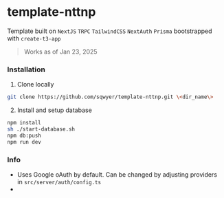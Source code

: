 # template-nttnp

Template built on `NextJS` `TRPC` `TailwindCSS` `NextAuth` `Prisma` bootstrapped with `create-t3-app`

> Works as of Jan 23, 2025

### Installation

1. Clone locally

```sh
git clone https://github.com/sqwyer/template-nttnp.git \<dir_name\>
```

2. Install and setup database

```sh
npm install
sh ./start-database.sh
npm db:push
npm run dev
```

### Info

- Uses Google oAuth by default. Can be changed by adjusting providers in `src/server/auth/config.ts`
-
